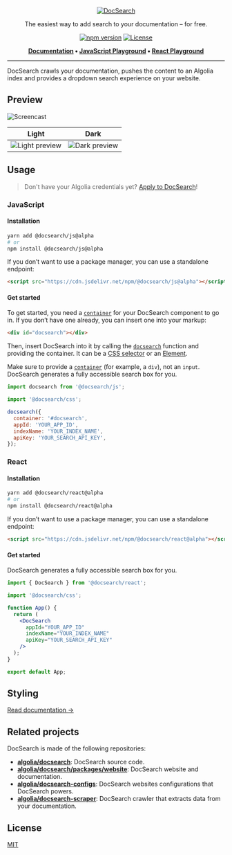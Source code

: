 <div align="center">

[![DocSearch](.github/logo.svg)](https://docsearch.algolia.com)

The easiest way to add search to your documentation – for free.

[![npm version](https://img.shields.io/npm/v/@docsearch/js/alpha.svg?style=flat-square)](https://www.npmjs.com/package/@docsearch/js/v/alpha) [![License](https://img.shields.io/badge/license-MIT-green.svg?style=flat-square)](./LICENSE)

<p align="center">
  <strong>
  <a href="https://docsearch.algolia.com">Documentation</a> •
  <a href="https://codesandbox.io/s/docsearchjs-v3-playground-z9oxj">JavaScript Playground</a> •
  <a href="https://codesandbox.io/s/docsearch-react-v3-playground-619yg">React Playground</a>
  </strong>
</p>

</div>

---

DocSearch crawls your documentation, pushes the content to an Algolia index and provides a dropdown search experience on your website.

## Preview

![Screencast](.github/screencast.gif)

| Light | Dark |
| --- | --- |
| ![Light preview](.github/preview-light.png) | ![Dark preview](.github/preview-dark.png) |

## Usage

> Don't have your Algolia credentials yet? [Apply to DocSearch](https://docsearch.algolia.com/apply)!

### JavaScript

#### Installation

```sh
yarn add @docsearch/js@alpha
# or
npm install @docsearch/js@alpha
```

If you don’t want to use a package manager, you can use a standalone endpoint:

```html
<script src="https://cdn.jsdelivr.net/npm/@docsearch/js@alpha"></script>
```

#### Get started

To get started, you need a [`container`](https://docsearch.algolia.com/docs/api#container) for your DocSearch component to go in. If you don’t have one already, you can insert one into your markup:

```html
<div id="docsearch"></div>
```

Then, insert DocSearch into it by calling the [`docsearch`](https://docsearch.algolia.com/docs/api) function and providing the container. It can be a [CSS selector](https://developer.mozilla.org/en-us/docs/web/css/css_selectors) or an [Element](https://developer.mozilla.org/en-us/docs/web/api/htmlelement).

Make sure to provide a [`container`](https://docsearch.algolia.com/docs/api#container) (for example, a `div`), not an `input`. DocSearch generates a fully accessible search box for you.

```js app.js
import docsearch from '@docsearch/js';

import '@docsearch/css';

docsearch({
  container: '#docsearch',
  appId: 'YOUR_APP_ID',
  indexName: 'YOUR_INDEX_NAME',
  apiKey: 'YOUR_SEARCH_API_KEY',
});
```

### React

#### Installation

```bash
yarn add @docsearch/react@alpha
# or
npm install @docsearch/react@alpha
```

If you don’t want to use a package manager, you can use a standalone endpoint:

```html
<script src="https://cdn.jsdelivr.net/npm/@docsearch/react@alpha"></script>
```

#### Get started

DocSearch generates a fully accessible search box for you.

```jsx App.js
import { DocSearch } from '@docsearch/react';

import '@docsearch/css';

function App() {
  return (
    <DocSearch
      appId="YOUR_APP_ID"
      indexName="YOUR_INDEX_NAME"
      apiKey="YOUR_SEARCH_API_KEY"
    />
  );
}

export default App;
```

## Styling

[Read documentation →](https://docsearch.algolia.com/docs/styling)

## Related projects

DocSearch is made of the following repositories:

- **[algolia/docsearch](https://github.com/algolia/docsearch)**: DocSearch source code.
- **[algolia/docsearch/packages/website](https://github.com/algolia/docsearch/tree/next/packages/website)**: DocSearch website and documentation.
- **[algolia/docsearch-configs](https://github.com/algolia/docsearch-configs)**: DocSearch websites configurations that DocSearch powers.
- **[algolia/docsearch-scraper](https://github.com/algolia/docsearch-scraper)**: DocSearch crawler that extracts data from your documentation.

## License

[MIT](LICENSE)
